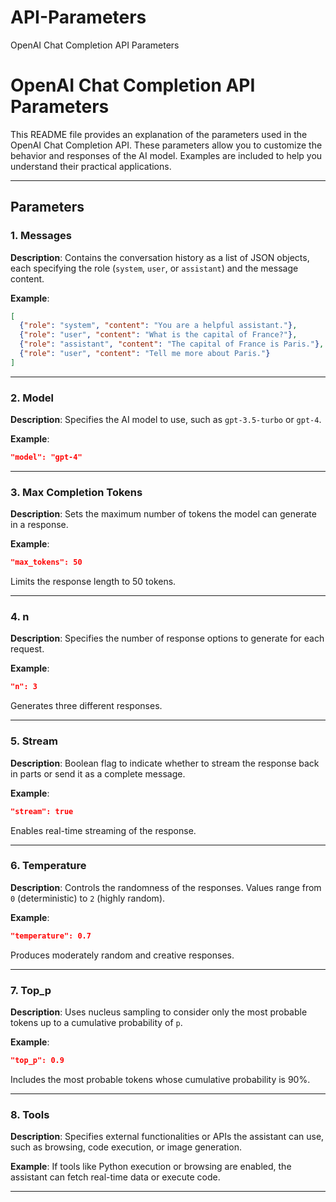 # API-Parameters
OpenAI Chat Completion API Parameters
# OpenAI Chat Completion API Parameters

This README file provides an explanation of the parameters used in the OpenAI Chat Completion API. These parameters allow you to customize the behavior and responses of the AI model. Examples are included to help you understand their practical applications.

---

## Parameters

### 1. **Messages**
**Description**: Contains the conversation history as a list of JSON objects, each specifying the role (`system`, `user`, or `assistant`) and the message content.

**Example**:
```json
[
  {"role": "system", "content": "You are a helpful assistant."},
  {"role": "user", "content": "What is the capital of France?"},
  {"role": "assistant", "content": "The capital of France is Paris."},
  {"role": "user", "content": "Tell me more about Paris."}
]
```

---

### 2. **Model**
**Description**: Specifies the AI model to use, such as `gpt-3.5-turbo` or `gpt-4`.

**Example**:
```json
"model": "gpt-4"
```

---

### 3. **Max Completion Tokens**
**Description**: Sets the maximum number of tokens the model can generate in a response.

**Example**:
```json
"max_tokens": 50
```
Limits the response length to 50 tokens.

---

### 4. **n**
**Description**: Specifies the number of response options to generate for each request.

**Example**:
```json
"n": 3
```
Generates three different responses.

---

### 5. **Stream**
**Description**: Boolean flag to indicate whether to stream the response back in parts or send it as a complete message.

**Example**:
```json
"stream": true
```
Enables real-time streaming of the response.

---

### 6. **Temperature**
**Description**: Controls the randomness of the responses. Values range from `0` (deterministic) to `2` (highly random).

**Example**:
```json
"temperature": 0.7
```
Produces moderately random and creative responses.

---

### 7. **Top_p**
**Description**: Uses nucleus sampling to consider only the most probable tokens up to a cumulative probability of `p`.

**Example**:
```json
"top_p": 0.9
```
Includes the most probable tokens whose cumulative probability is 90%.

---

### 8. **Tools**
**Description**: Specifies external functionalities or APIs the assistant can use, such as browsing, code execution, or image generation.

**Example**:
If tools like Python execution or browsing are enabled, the assistant can fetch real-time data or execute code.

---



